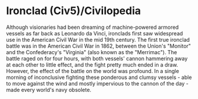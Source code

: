 # Ironclad (Civ5)/Civilopedia

Although visionaries had been dreaming of machine-powered armored vessels as far back as Leonardo da Vinci, ironclads first saw widespread use in the American Civil War in the mid 19th century. The first true ironclad battle was in the American Civil War in 1862, between the Union's "Monitor" and the Confederacy's "Virginia" (also known as the "Merrimac"). The battle raged on for four hours, with both vessels' cannon hammering away at each other to little effect, and the fight pretty much ended in a draw. However, the effect of the battle on the world was profound. In a single morning of inconclusive fighting these ponderous and clumsy vessels - able to move against the wind and mostly impervious to the cannon of the day - made every world's navy obsolete.
